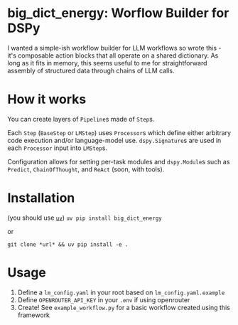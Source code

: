 # big_dict_energy: Worflow Builder for DSPy

I wanted a simple-ish workflow builder for LLM workflows so wrote this - it's composable action blocks that all operate on a shared dictionary. As long as it fits in memory, this seems useful to me for straightforward assembly of structured data through chains of LLM calls.

# How it works

You can create layers of `Pipeline`s made of `Step`s.

Each `Step` (`BaseStep` or `LMStep`) uses `Processor`s which define either arbitrary code execution and/or language-model use. `dspy.Signature`s are used in each `Processor` input into `LMStep`s.

Configuration allows for setting per-task modules and `dspy.Module`s such as `Predict`, `ChainOfThought`, and `ReAct` (soon, with tools).

# Installation
(you should use [`uv`](https://docs.astral.sh/uv/)) `uv pip install big_dict_energy`

or

`git clone *url* && uv pip install -e .`

# Usage
1. Define a `lm_config.yaml` in your root based on `lm_config.yaml.example`
2. Define `OPENROUTER_API_KEY` in your `.env` if using openrouter
3. Create! See `example_workflow.py` for a basic workflow created using this framework

